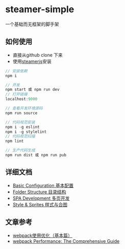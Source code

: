 # steamer-simple
一个基础而无框架的脚手架

## 如何使用

* 直接从github clone 下来
* 使用[steamerjs](https://github.com/SteamerTeam/steamerjs)安装

```javascript
// 安装依赖
npm i

// 开发
npm start 或 npm run dev
// 打开链接
localhost:9000

// 查看开发环境源码
npm run source

// 代码规范安装
npm i -g eslint
npm i -g stylelint
// 代码规范扫描
npm lint

// 生产代码生成
npm run dist 或 npm run pub

```

## 详细文档
* [Basic Configuration 基本配置](https://github.com/SteamerTeam/steamerjs/wiki/Basic-Configuration-%08%E5%9F%BA%E6%9C%AC%E9%85%8D%E7%BD%AE)
* [Folder Structure 目录结构](https://github.com/SteamerTeam/steamerjs/wiki/Folder-Structure---%E7%9B%AE%E5%BD%95%E7%BB%93%E6%9E%84)
* [SPA Development 多页开发](https://github.com/SteamerTeam/steamerjs/wiki/SPA-Development---%E5%A4%9A%E9%A1%B5%E5%BC%80%E5%8F%91)
* [Style & Sprites 样式与合图](https://github.com/SteamerTeam/steamerjs/wiki/Style-&-Sprites---%E6%A0%B7%E5%BC%8F%E4%B8%8E%E5%90%88%E5%9B%BE)


## 文章参考
* [webpack使用优化（基本篇）](https://github.com/lcxfs1991/blog/issues/2)
* [webpack Performance: The Comprehensive Guide](https://github.com/lcxfs1991/blog/issues/15)